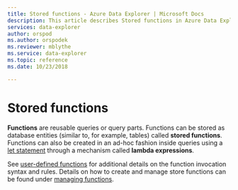 ```yaml
---
title: Stored functions - Azure Data Explorer | Microsoft Docs
description: This article describes Stored functions in Azure Data Explorer.
services: data-explorer
author: orspod
ms.author: orspodek
ms.reviewer: mblythe
ms.service: data-explorer
ms.topic: reference
ms.date: 10/23/2018

---
```

# Stored functions

**Functions** are reusable queries or query parts. Functions can be stored as database
entities (similar to, for example, tables) called **stored functions**. Functions can
also be created in an ad-hoc fashion inside queries using a [let statement](../letstatement.md)
through a mechanism called **lambda expressions**.

See [user-defined functions](../functions/user-defined-functions.md) for additional details on the function invocation syntax and rules.
Details on how to create and manage store functions can be found under [managing functions](../../management/functions.md).